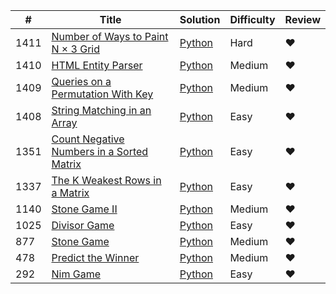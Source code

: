 |#|Title|Solution|Difficulty|Review|
|---|-----|--------|----------|--|
|1411|[Number of Ways to Paint N × 3 Grid](https://leetcode.com/problems/number-of-ways-to-paint-n-3-grid/)|[Python](./algorithms/1411.%20Number%20of%20Ways%20to%20Paint%20N%20×%203%20Grid.md)|Hard|❤|
|1410|[HTML Entity Parser](https://leetcode.com/problems/html-entity-parser/)|[Python](./algorithms/1410.%20HTML%20Entity%20Parser.md)|Medium|❤|
|1409|[Queries on a Permutation With Key](https://leetcode.com/problems/queries-on-a-permutation-with-key/)|[Python](./algorithms/1409.%20Queries%20on%20a%20Permutation%20With%20Key.md)|Medium|❤|
|1408|[String Matching in an Array](https://leetcode.com/problems/string-matching-in-an-array/)|[Python](./algorithms/1408.%20String%20Matching%20in%20an%20Array.md)|Easy|❤|
|1351|[Count Negative Numbers in a Sorted Matrix](https://leetcode.com/problems/count-negative-numbers-in-a-sorted-matrix/)|[Python](./algorithms/1351.%20Count%20Negative%20Numbers%20in%20a%20Sorted%20Matrix.md)|Easy|❤|
|1337|[The K Weakest Rows in a Matrix](https://leetcode.com/problems/the-k-weakest-rows-in-a-matrix/)|[Python](./algorithms/1337.%20The%20K%20Weakest%20Rows%20in%20a%20Matrix.md)|Easy|❤|
|1140|[Stone Game II](https://leetcode.com/problems/stone-game-ii/)|[Python](./algorithms/1140.%20Stone%20Game%20II.md)|Medium|❤|
|1025|[Divisor Game](https://leetcode.com/problems/divisor-game/)|[Python](./algorithms/1025.%20Divisor%20Game.md)|Easy|❤|
|877|[Stone Game](https://leetcode.com/problems/stone-game/)|[Python](./algorithms/877.%20Stone%20Game.md)|Medium|❤|
|478|[Predict the Winner](https://leetcode.com/problems/predict-the-winner/)|[Python](./algorithms/486.%20Predict%20the%20Winner.md)|Medium|❤|
|292|[Nim Game](https://leetcode.com/problems/nim-game)|[Python](./algorithms/292.%20Nim%20Game.md)|Easy|❤|
